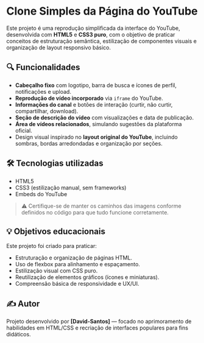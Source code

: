 # Clone Simples da Página do YouTube

Este projeto é uma reprodução simplificada da interface do YouTube, desenvolvida com **HTML5** e **CSS3 puro**, com o objetivo de praticar conceitos de estruturação semântica, estilização de componentes visuais e organização de layout responsivo básico.

## 🔍 Funcionalidades

- **Cabeçalho fixo** com logotipo, barra de busca e ícones de perfil, notificações e upload.
- **Reprodução de vídeo incorporado** via `iframe` do YouTube.
- **Informações do canal** e botões de interação (curtir, não curtir, compartilhar, download).
- **Seção de descrição do vídeo** com visualizações e data de publicação.
- **Área de vídeos relacionados**, simulando sugestões da plataforma oficial.
- Design visual inspirado no **layout original do YouTube**, incluindo sombras, bordas arredondadas e organização por seções.

## 🛠️ Tecnologias utilizadas

- HTML5
- CSS3 (estilização manual, sem frameworks)
- Embeds do YouTube



> ⚠️ Certifique-se de manter os caminhos das imagens conforme definidos no código para que tudo funcione corretamente.

## 💡 Objetivos educacionais

Este projeto foi criado para praticar:
- Estruturação e organização de páginas HTML.
- Uso de flexbox para alinhamento e espaçamento.
- Estilização visual com CSS puro.
- Reutilização de elementos gráficos (ícones e miniaturas).
- Compreensão básica de responsividade e UX/UI.

## ✍️ Autor

Projeto desenvolvido por **[David-Santos]** — focado no aprimoramento de habilidades em HTML/CSS e recriação de interfaces populares para fins didáticos.

